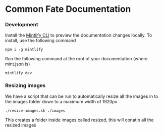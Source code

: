 # Common Fate Documentation

### Development

Install the [Mintlify CLI](https://www.npmjs.com/package/mintlify) to preview the documentation changes locally. To install, use the following command

```
npm i -g mintlify
```

Run the following command at the root of your documentation (where mint.json is)

```
mintlify dev
```

### Resizing images

We have a script that can be run to automatically resize all the images in to the images folder down to a maximum width of 1920px

```
./resize-images.sh ./images
```

This creates a folder inside images called resized, this will conatin all the resized images
